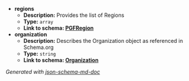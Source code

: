  - <b id="#/properties/regions">regions</b>
	 - **Description:** Provides the list of Regions
	 - **Type:** `array`
	 - <b id="pgfregionpgfregion.md">Link to schema: [PGFRegion](PGFRegion.md)</b>
 - <b id="#/properties/organization">organization</b>
	 - **Description:** Describes the Organization object as referenced in Schema.org
	 - **Type:** `string`
	 - <b id="organizationhttpsgithub.comdatalinker-orgsharedblobmasterorganization.md">Link to schema: [Organization](https://github.com/Datalinker-Org/Shared/blob/master/Organization.md)</b>

_Generated with [json-schema-md-doc](https://brianwendt.github.io/json-schema-md-doc/)_